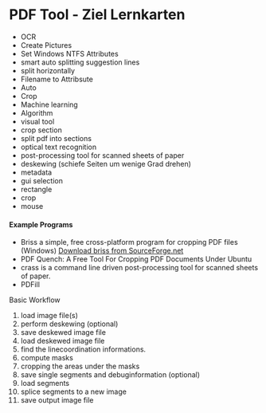 PDF Tool - Ziel Lernkarten
========================

- OCR
- Create Pictures
- Set Windows NTFS Attributes
- smart auto splitting suggestion lines
- split horizontally
- Filename to Attribsute
- Auto
- Crop
- Machine learning
- Algorithm
- visual tool
- crop section
- split pdf into sections
- optical text recognition
- post-processing tool for scanned sheets of paper
- deskewing (schiefe Seiten um wenige Grad drehen)
- metadata
- gui selection
- rectangle
- crop
- mouse


#### Example Programs
- Briss a simple, free cross-platform program for cropping PDF files (Windows) [Download briss from SourceForge.net](https://sourceforge.net/projects/briss/files/latest/download)
- PDF Quench: A Free Tool For Cropping PDF Documents Under Ubuntu
- crass is a command line driven post-processing tool for scanned sheets of paper.
- PDFill



Basic Workflow
1. load image file(s)
2. perform deskewing (optional)
3. save deskewed image file
4. load deskewed image file
5. find the linecoordination informations.
6. compute masks
7. cropping the areas under the masks
8. save single segments and debuginformation (optional)
9. load segments
10. splice segments to a new image
11. save output image file